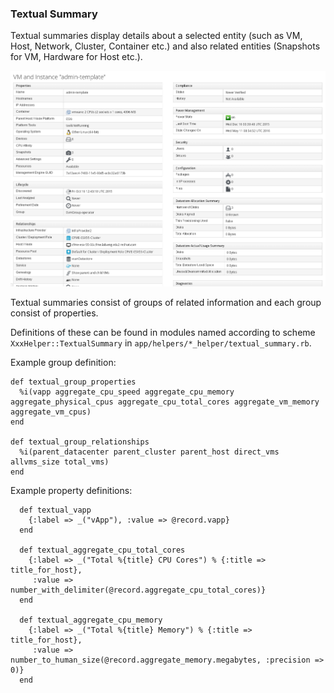 ### Textual Summary

Textual summaries display details about a selected entity (such as VM, Host,
Network, Cluster, Container etc.) and also related entities (Snapshots for VM,
Hardware for Host etc.).

![Textual Summary Example](../images/textual-summary.png)

Textual summaries consist of groups of related information and each group consist of properties.

Definitions of these can be found in modules named according to scheme
`XxxHelper::TextualSummary` in `app/helpers/*_helper/textual_summary.rb`.

Example group definition:
```
def textual_group_properties
  %i(vapp aggregate_cpu_speed aggregate_cpu_memory aggregate_physical_cpus aggregate_cpu_total_cores aggregate_vm_memory aggregate_vm_cpus)
end

def textual_group_relationships
  %i(parent_datacenter parent_cluster parent_host direct_vms allvms_size total_vms)
end
```

Example property definitions:
```
  def textual_vapp
    {:label => _("vApp"), :value => @record.vapp}
  end

  def textual_aggregate_cpu_total_cores
    {:label => _("Total %{title} CPU Cores") % {:title => title_for_host},
     :value => number_with_delimiter(@record.aggregate_cpu_total_cores)}
  end

  def textual_aggregate_cpu_memory
    {:label => _("Total %{title} Memory") % {:title => title_for_host},
     :value => number_to_human_size(@record.aggregate_memory.megabytes, :precision => 0)}
  end
```


